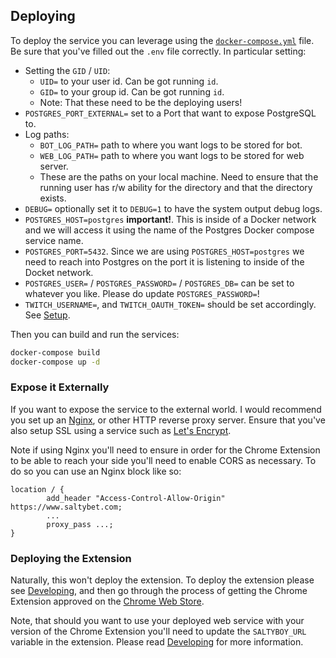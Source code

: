 ## Deploying

To deploy the service you can leverage using the 
[`docker-compose.yml`](../docker-compose.yml) file. Be sure that you've filled out the 
`.env` file correctly. In particular setting:

- Setting the `GID` / `UID`:
    - `UID=` to your user id. Can be got running `id`.
    - `GID=` to your group id. Can be got running `id`.
    - Note: That these need to be the deploying users!
- `POSTGRES_PORT_EXTERNAL=` set to a Port that want to expose PostgreSQL to.
- Log paths:
    - `BOT_LOG_PATH=` path to where you want logs to be stored for bot.
    - `WEB_LOG_PATH=` path to where you want logs to be stored for web server.
    - These are the paths on your local machine. Need to ensure that the running user
        has r/w ability for the directory and that the directory exists.
- `DEBUG=` optionally set it to `DEBUG=1` to have the system output debug logs.
- `POSTGRES_HOST=postgres` **important!**. This is inside of a Docker network and we
    will access it using the name of the Postgres Docker compose service name.
- `POSTGRES_PORT=5432`. Since we are using `POSTGRES_HOST=postgres` we need to reach
    into Postgres on the port it is listening to inside of the Docket network.
- `POSTGRES_USER=` / `POSTGRES_PASSWORD=` / `POSTGRES_DB=` can be set to whatever you
    like. Please do update `POSTGRES_PASSWORD=`!
- `TWITCH_USERNAME=`, and `TWITCH_OAUTH_TOKEN=` should be set accordingly. See
    [Setup](./setup.md#twitch-irc-token).

Then you can build and run the services:

```sh
docker-compose build
docker-compose up -d
```

### Expose it Externally

If you want to expose the service to the external world. I would recommend you set up 
an [Nginx](https://nginx.org/en/), or other HTTP reverse proxy server. Ensure that 
you've also setup SSL using a service such as [Let's Encrypt](https://letsencrypt.org/).

Note if using Nginx you'll need to ensure in order for the Chrome Extension to be able
to reach your side you'll need to enable CORS as necessary. To do so you can use an
Nginx block like so:

```
location / {
        add_header "Access-Control-Allow-Origin" https://www.saltybet.com;
        ...
        proxy_pass ...;
}
```

### Deploying the Extension

Naturally, this won't deploy the extension. To deploy the extension please see 
[Developing](./developing.md#building-the-extension), and then go through the process
of getting the Chrome Extension approved on the 
[Chrome Web Store](https://chromewebstore.google.com/).

Note, that should you want to use your deployed web service with your version of the
Chrome Extension you'll need to update the `SALTYBOY_URL` variable in the extension.
Please read [Developing](./developing.md#chrome-extension) for more information.